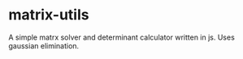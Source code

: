 # matrix-utils
A simple matrx solver and determinant calculator written in js. Uses gaussian elimination.  
